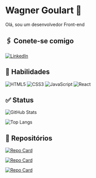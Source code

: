 # Wagner Goulart 👋

Olá, sou um desenvolvedor Front-end

##  🖇️ Conete-se comigo

[![LinkedIn](https://img.shields.io/badge/LinkedIn-000?style=for-the-badge&logo=linkedin&logoColor=0E76A8)](https://www.linkedin.com/in/wagner-goulart/)

## 🤹 Habilidades

![HTML5](https://img.shields.io/badge/HTML5-000?style=for-the-badge&logo=html5)
![CSS3](https://img.shields.io/badge/CSS3-000?style=for-the-badge&logo=css3&logoColor=264CE4)
![JavaScript](https://img.shields.io/badge/JavaScript-000?style=for-the-badge&logo=javascript)
![React](https://img.shields.io/badge/React-000?style=for-the-badge&logo=react)

## ✅ Status

![GitHub Stats](https://github-readme-stats.vercel.app/api?username=Wagner-Goulart&theme=transparent&bg_color=000&border_color=30A3DC&show_icons=true&icon_color=30A3DC&title_color=E94D5F&text_color=FFF&hide_title=true&hide=stars)

![Top Langs](https://github-readme-stats-git-masterrstaa-rickstaa.vercel.app/api/top-langs/?username=Wagner-Goulart&layout=compact&bg_color=000&border_color=30A3DC&title_color=E94D5F&text_color=FFF&hide_title=true)

## 📂 Repositórios

[![Repo Card](https://github-readme-stats.vercel.app/api/pin/?username=Wagner-Goulart&repo=dio-lab-open-source&bg_color=000&border_color=30A3DC&show_icons=true&icon_color=30A3DC&title_color=E94D5F&text_color=FFF)](https://github.com/Wagner-Goulart/dio-lab-open-source)

[![Repo Card](https://github-readme-stats.vercel.app/api/pin/?username=Wagner-Goulart&repo=bootcamp-satander&bg_color=000&border_color=30A3DC&show_icons=true&icon_color=30A3DC&title_color=E94D5F&text_color=FFF)](https://github.com/Wagner-Goulart/bootcamp-satander)

[![Repo Card](https://github-readme-stats.vercel.app/api/pin/?username=Wagner-Goulart&repo=quest-pokemon&bg_color=000&border_color=30A3DC&show_icons=true&icon_color=30A3DC&title_color=E94D5F&text_color=FFF)](https://github.com/Wagner-Goulart/quest-pokemon)
